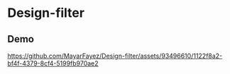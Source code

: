 # Design-filter

## Demo
https://github.com/MayarFayez/Design-filter/assets/93496610/1122f8a2-bf4f-4379-8cf4-5199fb970ae2

